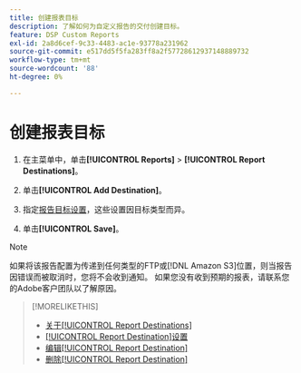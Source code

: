 ```yaml
---
title: 创建报表目标
description: 了解如何为自定义报告的交付创建目标。
feature: DSP Custom Reports
exl-id: 2a8d6cef-9c33-4483-ac1e-93778a231962
source-git-commit: e517dd5f5fa283ff8a2f57728612937148889732
workflow-type: tm+mt
source-wordcount: '88'
ht-degree: 0%

---
```


# 创建报表目标

1. 在主菜单中，单击&#x200B;**[!UICONTROL Reports]** > **[!UICONTROL Report Destinations]**。

1. 单击&#x200B;**[!UICONTROL Add Destination]**。

1. 指定[报告目标设置](/help/dsp/reports/report-destinations/report-destination-settings.md)，这些设置因目标类型而异。

1. 单击&#x200B;**[!UICONTROL Save]**。

>[!NOTE]
>
> 如果将该报告配置为传递到任何类型的FTP或[!DNL Amazon S3]位置，则当报告因错误而被取消时，您将不会收到通知。 如果您没有收到预期的报表，请联系您的Adobe客户团队以了解原因。

>[!MORELIKETHIS]
>
>* [关于[!UICONTROL Report Destinations]](/help/dsp/reports/report-destinations/report-destination-about.md)
>* [[!UICONTROL Report Destination]设置](/help/dsp/reports/report-destinations/report-destination-settings.md)
>* [编辑[!UICONTROL Report Destination]](/help/dsp/reports/report-destinations/report-destination-edit.md)
>* [删除[!UICONTROL Report Destination]](/help/dsp/reports/report-destinations/report-destination-delete.md)
